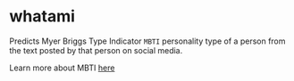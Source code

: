 # whatami
Predicts Myer Briggs Type Indicator `MBTI` personality type of a person from the text posted by that person on social media.

Learn more about MBTI [here](https://www.myersbriggs.org/my-mbti-personality-type/mbti-basics/)
